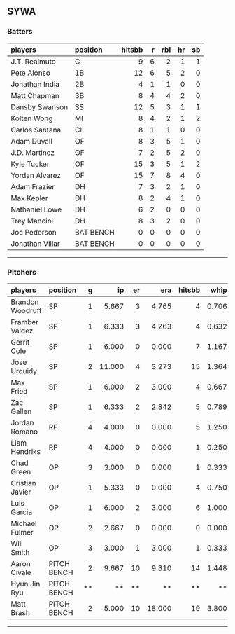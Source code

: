## SYWA

### Batters

 |players         |position  | hitsbb|  r| rbi| hr| sb| 
|:---------------|:---------|------:|--:|---:|--:|--:| 
|J.T. Realmuto   |C         |      9|  6|   2|  1|  1| 
|Pete Alonso     |1B        |     12|  6|   5|  2|  0| 
|Jonathan India  |2B        |      4|  1|   1|  0|  0| 
|Matt Chapman    |3B        |      8|  4|   4|  2|  0| 
|Dansby Swanson  |SS        |     12|  5|   3|  1|  1| 
|Kolten Wong     |MI        |      8|  4|   2|  1|  2| 
|Carlos Santana  |CI        |      8|  1|   1|  0|  0| 
|Adam Duvall     |OF        |      8|  3|   5|  1|  0| 
|J.D. Martinez   |OF        |      7|  2|   5|  2|  0| 
|Kyle Tucker     |OF        |     15|  3|   5|  1|  2| 
|Yordan Alvarez  |OF        |     15|  7|   8|  4|  0| 
|Adam Frazier    |DH        |      7|  3|   2|  1|  0| 
|Max Kepler      |DH        |      8|  2|   4|  1|  0| 
|Nathaniel Lowe  |DH        |      6|  2|   0|  0|  0| 
|Trey Mancini    |DH        |      8|  3|   2|  0|  0| 
|Joc Pederson    |BAT BENCH |      0|  0|   0|  0|  0| 
|Jonathan Villar |BAT BENCH |      0|  0|   0|  0|  0| 

* * *

### Pitchers

 
|players          |position    |  g|     ip| er|    era| hitsbb|  whip| so|  w| sv| 
|:----------------|:-----------|--:|------:|--:|------:|------:|-----:|--:|--:|--:| 
|Brandon Woodruff |SP          |  1|  5.667|  3|  4.765|      4| 0.706| 12|  1|  0| 
|Framber Valdez   |SP          |  1|  6.333|  3|  4.263|      4| 0.632|  2|  0|  0| 
|Gerrit Cole      |SP          |  1|  6.000|  0|  0.000|      7| 1.167|  6|  1|  0| 
|Jose Urquidy     |SP          |  2| 11.000|  4|  3.273|     15| 1.364|  9|  1|  0| 
|Max Fried        |SP          |  1|  6.000|  2|  3.000|      4| 0.667|  6|  1|  0| 
|Zac Gallen       |SP          |  1|  6.333|  2|  2.842|      5| 0.789|  5|  1|  0| 
|Jordan Romano    |RP          |  4|  4.000|  0|  0.000|      5| 1.250|  4|  0|  4| 
|Liam Hendriks    |RP          |  4|  4.000|  0|  0.000|      1| 0.250|  5|  0|  3| 
|Chad Green       |OP          |  3|  3.000|  0|  0.000|      1| 0.333|  5|  0|  1| 
|Cristian Javier  |OP          |  1|  5.333|  0|  0.000|      4| 0.750|  4|  1|  0| 
|Luis Garcia      |OP          |  1|  6.000|  2|  3.000|      6| 1.000|  5|  0|  0| 
|Michael Fulmer   |OP          |  2|  2.667|  0|  0.000|      0| 0.000|  0|  0|  0| 
|Will Smith       |OP          |  3|  3.000|  1|  3.000|      1| 0.333|  3|  0|  0| 
|Aaron Civale     |PITCH BENCH |  2|  9.667| 10|  9.310|     14| 1.448| 11|  1|  0| 
|Hyun Jin Ryu     |PITCH BENCH | **|     **| **|     **|     **|    **| **| **| **| 
|Matt Brash       |PITCH BENCH |  2|  5.000| 10| 18.000|     19| 3.800|  6|  0|  0| 


* * *


